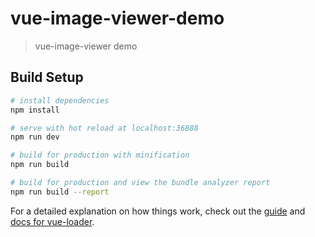 # vue-image-viewer-demo

> vue-image-viewer demo

## Build Setup

``` bash
# install dependencies
npm install

# serve with hot reload at localhost:36888
npm run dev

# build for production with minification
npm run build

# build for production and view the bundle analyzer report
npm run build --report
```

For a detailed explanation on how things work, check out the [guide](http://vuejs-templates.github.io/webpack/) and [docs for vue-loader](http://vuejs.github.io/vue-loader).
